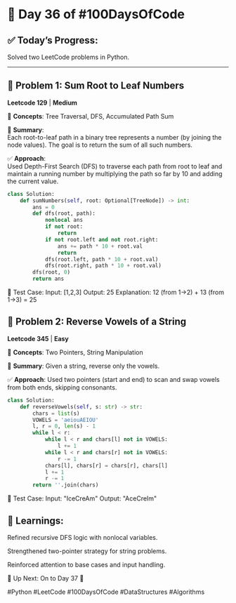 # 🚀 Day 36 of #100DaysOfCode

## ✅ Today’s Progress:
Solved two LeetCode problems in Python.

---

## 🔹 Problem 1: Sum Root to Leaf Numbers  
**Leetcode 129** | **Medium**

📌 **Concepts**: Tree Traversal, DFS, Accumulated Path Sum

🧠 **Summary**:  
Each root-to-leaf path in a binary tree represents a number (by joining the node values). The goal is to return the sum of all such numbers.

✅ **Approach**:  
Used Depth-First Search (DFS) to traverse each path from root to leaf and maintain a running number by multiplying the path so far by 10 and adding the current value.

```python
class Solution:
    def sumNumbers(self, root: Optional[TreeNode]) -> int:
        ans = 0
        def dfs(root, path):
            nonlocal ans
            if not root:
                return
            if not root.left and not root.right:
                ans += path * 10 + root.val
                return
            dfs(root.left, path * 10 + root.val)
            dfs(root.right, path * 10 + root.val)
        dfs(root, 0)
        return ans
```
🧪 Test Case:
Input: [1,2,3]
Output: 25
Explanation: 12 (from 1→2) + 13 (from 1→3) = 25

## 🔹 Problem 2: Reverse Vowels of a String
**Leetcode 345** | **Easy**

📌 **Concepts**: Two Pointers, String Manipulation

🧠 **Summary**:
Given a string, reverse only the vowels.

✅ **Approach**:
Used two pointers (start and end) to scan and swap vowels from both ends, skipping consonants.

```python
class Solution:
    def reverseVowels(self, s: str) -> str:
        chars = list(s)
        VOWELS = 'aeiouAEIOU'
        l, r = 0, len(s) - 1
        while l < r:
            while l < r and chars[l] not in VOWELS:
                l += 1
            while l < r and chars[r] not in VOWELS:
                r -= 1
            chars[l], chars[r] = chars[r], chars[l]
            l += 1
            r -= 1
        return ''.join(chars)
```
🧪 Test Case:
Input: "IceCreAm"
Output: "AceCreIm"

## 📘 Learnings:
Refined recursive DFS logic with nonlocal variables.

Strengthened two-pointer strategy for string problems.

Reinforced attention to base cases and input handling.

🔄 Up Next:
On to Day 37 🚀

#Python #LeetCode #100DaysOfCode #DataStructures #Algorithms
